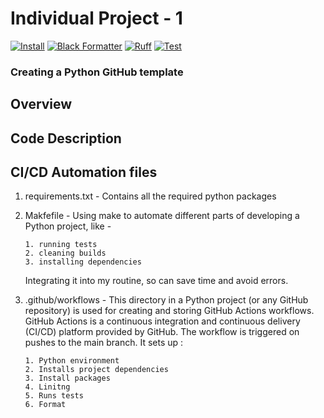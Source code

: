 # Individual Project - 1

[![Install](https://github.com/nogibjj/IDS706-Individual_Project_1_us26/actions/workflows/install.yml/badge.svg)](https://github.com/nogibjj/IDS706-Individual_Project_1_us26/actions/workflows/install.yml)
[![Black Formatter](https://github.com/nogibjj/IDS706-Individual_Project_1_us26/actions/workflows/black.yml/badge.svg)](https://github.com/nogibjj/IDS706-Individual_Project_1_us26/actions/workflows/black.yml)
[![Ruff](https://github.com/nogibjj/IDS706-Individual_Project_1_us26/actions/workflows/ruff.yml/badge.svg)](https://github.com/nogibjj/IDS706-Individual_Project_1_us26/actions/workflows/ruff.yml)
[![Test](https://github.com/nogibjj/IDS706-Individual_Project_1_us26/actions/workflows/test.yml/badge.svg)](https://github.com/nogibjj/IDS706-Individual_Project_1_us26/actions/workflows/test.yml)

### Creating  a Python GitHub template

## Overview



## Code Description



## CI/CD Automation files

1. requirements.txt - Contains all the required python packages
2. Makfefile - Using make to automate different parts of developing a Python project, like -
   
       1. running tests
       2. cleaning builds
       3. installing dependencies
   
   Integrating it into my routine, so can save time and avoid errors.
   
5. .github/workflows - This directory in a Python project (or any GitHub repository) is used for creating and storing GitHub Actions workflows. GitHub Actions is a continuous integration and continuous delivery                           (CI/CD) platform provided by GitHub. The workflow is triggered on pushes to the main branch. It sets up :
   
       1. Python environment
       2. Installs project dependencies
       3. Install packages
       4. Linitng
       5. Runs tests
       6. Format
